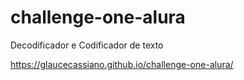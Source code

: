 # challenge-one-alura

Decodificador e Codificador de texto

https://glaucecassiano.github.io/challenge-one-alura/
